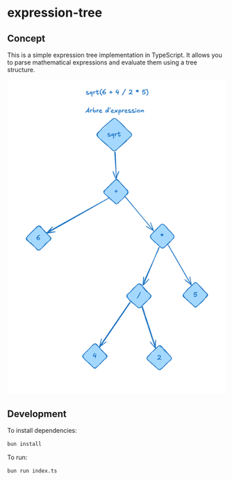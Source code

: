 # expression-tree

## Concept

This is a simple expression tree implementation in TypeScript. It allows you to parse mathematical expressions and evaluate them using a tree structure.

![expression tree](docs/tree.png)

## Development

To install dependencies:

```bash
bun install
```

To run:

```bash
bun run index.ts
```

